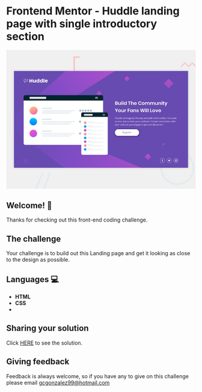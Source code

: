 # Frontend Mentor - Huddle landing page with single introductory section

![Design preview for the Huddle landing page with single introductory section](./design/desktop-preview.jpg)

## Welcome! 👋

Thanks for checking out this front-end coding challenge.

## The challenge

Your challenge is to build out this Landing page and get it looking as close to the design as possible.

## Languages :computer: 

- **HTML** 
- **CSS**
- 
## Sharing your solution

Click [HERE](https://huddle-landing-page-with-single-introductory-section-rosy.vercel.app) to see the solution.

## Giving feedback

Feedback is always welcome, so if you have any to give on this challenge please email gcgonzalez99@hotmail.com
